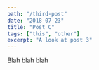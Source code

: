 ```yaml
---
path: "/third-post"
date: "2018-07-23"
title: "Post C"
tags: ["this", "other"]
excerpt: "A look at post 3"
---
```


Blah blah blah
